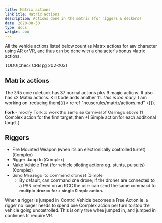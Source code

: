 ```yaml
---
title: Matrix actions
linkTitle: Matrix actions
description: Actions done in the matrix (for riggers & deckers)
date: 2020-08-30
type: docs
weight: 200
---
```


All the vehicle actions listed below count as Matrix actions for any character using AR or VR, and thus can be done with a character's bonus Matrix actions.

TODO(check CRB pg 202-203)

## Matrix actions

The SR5 core rulebook has 37 normal actions plus 9 magic actions. It also has 42 Matrix actions. Kill Code adds another 11. *This is too many.* I am working on [reducing them]({{< relref "houserules/matrix/actions.md" >}}). 

**Fork** - modify Fork to work the same as Carnival of Carnage above (1 Complex action for the first target, then +1 Simple action for each additional target.)



## Riggers

*   Fire Mounted Weapon (when it’s an electronically controlled turret) (Complex)
*   Rigger Jump In (Complex)
*   Make Vehicle Test (for vehicle piloting actions eg. stunts, pursuits) (Complex)
*   Send Message (to command drones) (Simple)
	*   By default, can command one drone; if the drones are connected to a PAN centered on an RCC the user can send the same command to multiple drones for a single Simple action.

When a rigger is jumped in, Control Vehicle becomes a Free Action ie. a rigger no longer needs to spend one Complex action per turn to stop the vehicle going uncontrolled. This is only true when jumped in, and jumped in continues to require VR.
